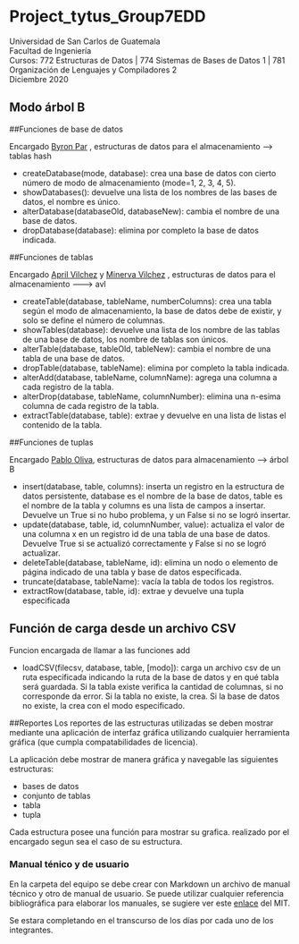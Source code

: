 # Project_tytus_Group7EDD

Universidad de San Carlos de Guatemala  
Facultad de Ingeniería  
Cursos: 772 Estructuras de Datos | 774 Sistemas de Bases de Datos 1 | 781 Organización de Lenguajes y Compiladores 2  
Diciembre 2020

## Modo árbol B

##Funciones de base de datos

Encargado [Byron Par](https://github.com/ByronPar)  , estructuras de datos para el almacenamiento --> tablas hash

- createDatabase(mode, database): crea una base de datos con cierto número de modo de almacenamiento (mode=1, 2, 3, 4, 5).
- showDatabases(): devuelve una lista de los nombres de las bases de datos, el nombre es único.
- alterDatabase(databaseOld, databaseNew): cambia el nombre de una base de datos.
- dropDatabase(database): elimina por completo la base de datos indicada.

##Funciones de tablas

Encargado [April Vilchez](https://github.com/KeilaVilchez) y [Minerva Vilchez](https://github.com/MinervaVilchez) , estructuras de datos para el almacenamiento ---> avl

- createTable(database, tableName, numberColumns): crea una tabla según el modo de almacenamiento, la base de datos debe de existir, y solo se define el número de columnas.
- showTables(database): devuelve una lista de los nombre de las tablas de una base de datos, los nombre de tablas son únicos.
- alterTable(database, tableOld, tableNew): cambia el nombre de una tabla de una base de datos.
- dropTable(database, tableName): elimina por completo la tabla indicada.
- alterAdd(database, tableName, columnName): agrega una columna a cada registro de la tabla.
- alterDrop(database, tableName, columnNumber): elimina una n-esima columna de cada registro de la tabla.
- extractTable(database, table): extrae y devuelve en una lista de listas el contenido de la tabla.

##Funciones de tuplas

Encargado [Pablo Oliva](https://github.com/27Pablooliva27), estructuras de datos para almacenamiento --> árbol B

- insert(database, table, columns): inserta un registro en la estructura de datos persistente, database es el nombre de la base de datos, table es el nombre de la tabla y columns es una lista de campos a insertar. Devuelve un True si no hubo problema, y un False si no se logró insertar.
- update(database, table, id, columnNumber, value): actualiza el valor de una columna x en un registro id de una tabla de una base de datos. Devuelve True si se actualizó correctamente y False si no se logró actualizar.
- deleteTable(database, tableName, id): elimina un nodo o elemento de página indicado de una tabla y base de datos especificada.
- truncate(database, tableName): vacía la tabla de todos los registros.
- extractRow(database, table, id): extrae y devuelve una tupla especificada 

## Función de carga desde un archivo CSV
Funcion encargada de llamar a las funciones add

- loadCSV(filecsv, database, table, [modo]): carga un archivo csv de un ruta especificada indicando la ruta de la base de datos y en qué tabla será guardada. Si la tabla existe verifica la cantidad de columnas, si no corresponde da error. Si la tabla no existe, la crea. Si la base de datos no existe, la crea con el modo especificado.


##Reportes
Los reportes de las estructuras utilizadas se deben mostrar mediante una aplicación de interfaz gráfica utilizando cualquier herramienta gráfica (que cumpla compatabilidades de licencia). 

La aplicación debe mostrar de manera gráfica y navegable las siguientes estructuras:
- bases de datos
- conjunto de tablas 
- tabla
- tupla

Cada estructura posee una función para mostrar su grafica. realizado por el encargado segun sea el caso de su estructura.

### Manual ténico y de usuario
En la carpeta del equipo se debe crear con Markdown un archivo de manual técnico y otro de manual de usuario. Se puede utilizar cualquier referencia bibliográfica para elaborar los manuales, se sugiere ver este [enlace](https://web.mit.edu/course/21/21.guide/docution.htm) del MIT.

Se estara completando en el transcurso de los días por cada uno de los integrantes.
